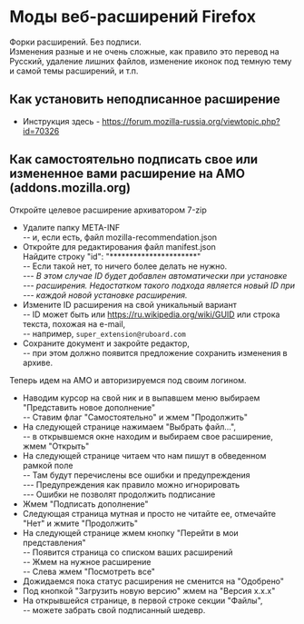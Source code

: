 # Моды веб-расширений Firefox  

Форки расширений. Без подписи.  
Изменения разные и не очень сложные, как правило это перевод на Русский, удаление лишних файлов, изменение иконок под темную тему и самой темы расширений, и т.п.
  
  
  
## Как установить неподписанное расширение  
- Инструкция здесь - https://forum.mozilla-russia.org/viewtopic.php?id=70326
  
  
  
## Как самостоятельно подписать свое или измененное вами расширение на AMO (addons.mozilla.org)  

Откройте целевое расширение архиватором 7-zip  
- Удалите папку META-INF  
--  и, если есть, файл mozilla-recommendation.json  
- Откройте для редактирования файл manifest.json  
		Найдите строку "id":  "**********************"  
--			Если такой нет, то ничего более делать не нужно.  
---				_В этом случае ID будет добавлен автоматически при установке  
---				расширения. Недостатком такого подхода является новый ID при  
---				каждой новой установке расширения._  
- Измените ID расширения на свой уникальный вариант  
--			ID может быть или https://ru.wikipedia.org/wiki/GUID или строка текста, похожая на e-mail,  
--			например, `super_extension@ruboard.com`  
- Сохраните документ и закройте редактор,  
--			при этом должно появится предложение сохранить изменения в архиве.  
  
Теперь идем на AMO и авторизируемся под своим логином.  
- Наводим курсор на свой ник и в выпавшем меню выбираем "Представить новое дополнение"  
--		Ставим флаг "Самостоятельно" и жмем "Продолжить"  
- На следующей странице нажимаем "Выбрать файл...",  
--		в открывшемся окне находим и выбираем свое расширение, жмем "Открыть"  
- На следующей странице читаем что нам пишут в обведенном рамкой поле  
--		Там будут перечислены все ошибки и предупреждения  
---			Предупреждения как правило можно игнорировать  
---			Ошибки не позволят продолжить подписание  
- Жмем "Подписать дополнение"  
- Следующая страница мутная и просто не читайте ее, отмечайте "Нет" и жмите "Продолжить"  
- На следующей странице жмем кнопку "Перейти в мои представления"  
--		Появится страница со списком ваших расширений  
--		Жмем на нужное расширение  
--		Слева жмем "Посмотреть все"  
- Дожидаемся пока статус расширения не сменится на "Одобрено"  
- Под кнопкой "Загрузить новую версию" жмем на "Версия х.х.х"  
- На открывшейся странице, в первой строке секции "Файлы",  
--		можете забрать свой подписанный шедевр.  
